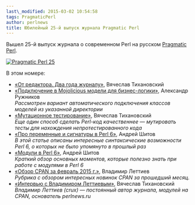 ```yaml
---
last\_modified: 2015-03-02 10:54:58
tags: PragmaticPerl
author: perlnews
title: Юбилейный 25-й выпуск журнала Pragmatic Perl
---
```


Вышел 25-й выпуск журнала о современном Perl на русском [Pragmatic Perl](http://pragmaticperl.com).

[![Pragmatic Perl
25](/i/2015-03-02-pp25.png)](http://pragmaticperl.com/issues/25)

В этом номере:

- [«От редактора. Два года журналу»](http://pragmaticperl.com/a/5de89ad5),
  Вячеслав Тихановский
- [«Подключение в Mojolicious модели для
  бизнес-логики»](http://pragmaticperl.com/a/ff47b001), Александр Ружников<br>
  _Рассмотрен вариант автоматического подключения классов моделей из указанной
  директории_
- [«Мутационное тестирование»](http://pragmaticperl.com/a/ed9ba38f), Вячеслав
  Тихановский<br> _Еще один способ сделать Perl-код качественнее — мутировать
  тесты для нахождения непротестированного кода_
- [«Про переменные и сигнатуры в Perl 6»](http://pragmaticperl.com/a/07728152),
  Андрей Шитов<br> _В этой статье описаны интересные синтаксические возможности
  Perl 6, о которых не было упомянуто в прошлый раз_
- [«Модули в Perl 6»](http://pragmaticperl.com/a/3afcabf9), Андрей Шитов<br>
  _Краткий обзор основных моментов, которые полезно знать при работе с модулями
  в Perl 6_
- [«Обзор CPAN за февраль 2015 г.»](http://pragmaticperl.com/a/790238d5),
  Владимир Леттиев<br> _Рубрика с обзором интересных новинок CPAN за прошедший
  месяц._
- [«Интервью с Владимиром Леттиевым»](http://pragmaticperl.com/a/540eafc7),
  Вячеслав Тихановский<br> _Владимир Леттиев (crux) — постоянный автор журнала,
  модулей на CPAN, основатель perlnews.ru_

